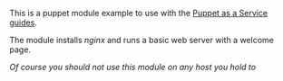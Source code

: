 This is a puppet module example to use with the [Puppet as a Service guides](https://community.runabove.com/kb/en/puppet/start-puppet-master.html).

The module installs _nginx_ and runs a basic web server with a welcome page.

*Of course you should not use this module on any host you hold to*